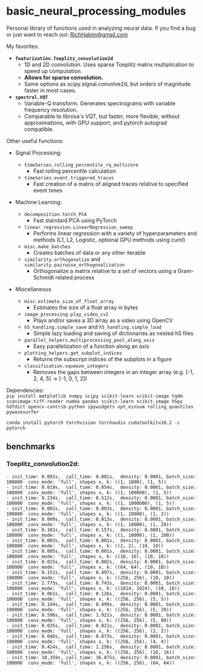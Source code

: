#  basic_neural_processing_modules 
Personal library of functions used in analyzing neural data.
If you find a bug or just want to reach out: RichHakim@gmail.com


My favorites:
- **`featurization.Toeplitz_convolution2d`**
    - 1D and 2D convolution. Uses sparse Toeplitz matrix multiplication to speed up computation.
    - **Allows for sparse convolution.**
    - Same options as scipy.signal.convolve2d, but orders of magnitude faster in most cases.
- **`spectral.VQT`**
    - Variable-Q transform. Generates spectrograms with variable frequency resolution.
    - Comparable to librosa's VQT, but faster, more flexible, without approximations, with GPU support, and pytorch autograd compatible.


Other useful functions:
- Signal Processing:
    - `timeSeries.rolling_percentile_rq_multicore`
        - Fast rolling percentile calculation
    -  `timeSeries.event_triggered_traces`
        - Fast creation of a matrix of aligned traces relative to specified event times

- Machine Learning:
    - `decomposition.torch_PCA`
        - Fast standard PCA using PyTorch
    - `linear_regression.LinearRegression_sweep`
        - Performs linear regression with a variety of hyperparameters and methods (L1, L2, Logistic, optional GPU methods using cuml)
    - `misc.make_batches`
        - Creates batches of data or any other iterable
    - `similarity.orthogonalize` and `similarity.pairwise_orthogonalization`
        - Orthogonalize a matrix relative to a set of vectors using a Gram-Schmidt related process

- Miscellaneous
    - `misc.estimate_size_of_float_array`
        - Estimates the size of a float array in bytes
    - `image_processing.play_video_cv2`
        - Plays and/or saves a 3D array as a video using OpenCV
    - `h5_handling.simple_save` and `h5_handling.simple_load`
        - Simple lazy loading and saving of dictionaries as nested h5 files
    - `parallel_helpers.multiprocessing_pool_along_axis`
        - Easy parallelization of a function along an axis
    - `plotting_helpers.get_subplot_indices`
        - Returns the subscript indices of the subplots in a figure
    - `classification.squeeze_integers`
        - Removes the gaps between integers in an integer array (e.g. [-1, 2, 4, 5] -> [-1, 0, 1, 2])

Dependencies: \
```pip install matplotlib numpy scipy scikit-learn scikit-image tqdm scanimage-tiff-reader numba pandas scikit-learn scikit-image h5py hdfdict opencv-contrib-python ipywidgets opt_einsum rolling_quantiles pywavesurfer```

```conda install pytorch torchvision torchaudio cudatoolkit=10.2 -c pytorch```







benchmarks
----------
### Toeplitz_convolution2d:

```
- init_time: 0.001s,  call_time: 0.001s,  density: 0.0001, batch_size: 100000  conv_mode: 'full', shapes x, k: ((1, 1000), (1, 5))
- init_time: 0.019s,  call_time: 0.054s,  density: 0.0001, batch_size: 100000  conv_mode: 'full', shapes x, k: ((1, 100000), (1, 5))
- init_time: 0.234s,  call_time: 0.512s,  density: 0.0001, batch_size: 100000  conv_mode: 'full', shapes x, k: ((1, 1000000), (1, 5))
- init_time: 0.001s,  call_time: 0.003s,  density: 0.0001, batch_size: 100000  conv_mode: 'full', shapes x, k: ((1, 10000), (1, 2))
- init_time: 0.009s,  call_time: 0.013s,  density: 0.0001, batch_size: 100000  conv_mode: 'full', shapes x, k: ((1, 10000), (1, 20))
- init_time: 0.101s,  call_time: 0.157s,  density: 0.0001, batch_size: 100000  conv_mode: 'full', shapes x, k: ((1, 10000), (1, 200))
- init_time: 0.003s,  call_time: 0.001s,  density: 0.0001, batch_size: 100000  conv_mode: 'full', shapes x, k: ((2, 2), (10, 10))
- init_time: 0.005s,  call_time: 0.001s,  density: 0.0001, batch_size: 100000  conv_mode: 'full', shapes x, k: ((16, 16), (10, 10))
- init_time: 0.015s,  call_time: 0.002s,  density: 0.0001, batch_size: 100000  conv_mode: 'full', shapes x, k: ((64, 64), (10, 10))
- init_time: 0.151s,  call_time: 0.497s,  density: 0.0001, batch_size: 100000  conv_mode: 'full', shapes x, k: ((256, 256), (10, 10))
- init_time: 2.775s,  call_time: 8.743s,  density: 0.0001, batch_size: 100000  conv_mode: 'full', shapes x, k: ((1024, 1024), (10, 10))
- init_time: 0.061s,  call_time: 0.126s,  density: 0.0001, batch_size: 100000  conv_mode: 'full', shapes x, k: ((256, 256), (5, 5))
- init_time: 0.144s,  call_time: 0.499s,  density: 0.0001, batch_size: 100000  conv_mode: 'full', shapes x, k: ((256, 256), (5, 20))
- init_time: 0.596s,  call_time: 1.921s,  density: 0.0001, batch_size: 100000  conv_mode: 'full', shapes x, k: ((256, 256), (5, 80))
- init_time: 0.035s,  call_time: 0.021s,  density: 0.0001, batch_size: 100000  conv_mode: 'full', shapes x, k: ((256, 256), (2, 2))
- init_time: 0.046s,  call_time: 0.073s,  density: 0.0001, batch_size: 100000  conv_mode: 'full', shapes x, k: ((256, 256), (4, 4))
- init_time: 0.424s,  call_time: 1.256s,  density: 0.0001, batch_size: 100000  conv_mode: 'full', shapes x, k: ((256, 256), (16, 16))
- init_time: 10.359s, call_time: 36.875s, density: 0.0001, batch_size: 100000  conv_mode: 'full', shapes x, k: ((256, 256), (64, 64))
```